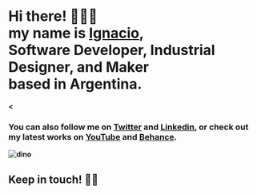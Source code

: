  
<h1>
  Hi there! 👋👩‍💻<br>
  my name is <a href="https://ignaciopaez.vercel.app/">Ignacio</a>, <br>
  <b>Software Developer<b/>, <b>Industrial Designer</b>, and <b>Maker</b> <br> 
  based in <b>Argentina</b>.
</h1> <

<h3>
  You can also follow me on <a href="https://twitter.com/nachopaezzz">Twitter</a> and <a href="https://www.linkedin.com/in/ignaciopaezz/">Linkedin</a>,
  or check out my latest works on
  <a href="https://www.youtube.com/channel/UCtGBCJyVTTrEOJK3pSUXQIw">YouTube</a> and <a href="https://www.behance.net/ignaciopaez">Behance</a>.
</h3>

![dino](https://user-images.githubusercontent.com/76179696/142251827-6b6c4dd8-2ba5-4f18-8600-1789761ab093.gif)

<h2>
  Keep in touch! 🤜🤛
</h2>
